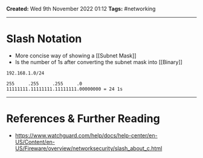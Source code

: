 **Created:** Wed 9th November 2022 01:12
**Tags:** #networking 

---

# Slash Notation
- More concise way of showing a [[Subnet Mask]]
- Is the number of 1s after converting the subnet mask into [[Binary]]

```
192.168.1.0/24

255     .255     .255     .0        
11111111.11111111.11111111.00000000 = 24 1s
```

---
# References & Further Reading
- https://www.watchguard.com/help/docs/help-center/en-US/Content/en-US/Fireware/overview/networksecurity/slash_about_c.html

